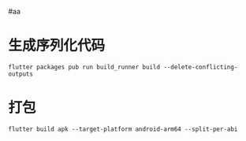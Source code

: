 #aa
# 生成序列化代码
~~~
flutter packages pub run build_runner build --delete-conflicting-outputs
~~~
# 打包
~~~
flutter build apk --target-platform android-arm64 --split-per-abi
~~~